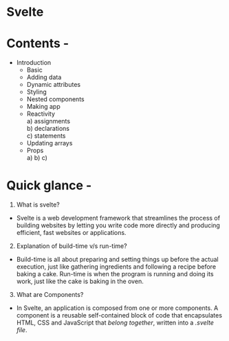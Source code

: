 # Svelte

# Contents -
- Introduction <br>
    - Basic <br>
    - Adding data <br>
    - Dynamic attributes <br>
    - Styling <br>
    - Nested components <br>
    - Making app <br>
    - Reactivity <br>
        a) assignments <br>
        b) declarations <br>
        c) statements <br>
    - Updating arrays <br>
    - Props <br>
        a)
        b)
        c)

# Quick glance -

1) What is svelte?
- Svelte is a web development framework that streamlines the process of building websites by letting you write code more directly and producing efficient, fast websites or applications.

2) Explanation of build-time v/s run-time?
- Build-time is all about preparing and setting things up before the actual execution, just like gathering ingredients and following a recipe before baking a cake. 
Run-time is when the program is running and doing its work, just like the cake is baking in the oven.

3) What are Components?
- In Svelte, an application is composed from one or more components. A component is a reusable self-contained block of code that encapsulates HTML, CSS and JavaScript that *belong together*, written into a *.svelte file*.
